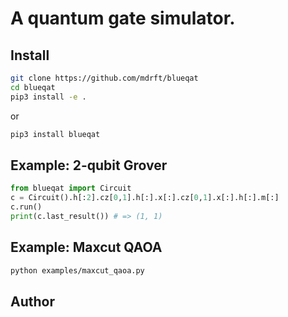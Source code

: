 # A quantum gate simulator.

## Install

```bash
git clone https://github.com/mdrft/blueqat
cd blueqat
pip3 install -e .
```

or

```bash
pip3 install blueqat
```

## Example: 2-qubit Grover

```python
from blueqat import Circuit
c = Circuit().h[:2].cz[0,1].h[:].x[:].cz[0,1].x[:].h[:].m[:]
c.run()
print(c.last_result()) # => (1, 1)
```

## Example: Maxcut QAOA

```bash
python examples/maxcut_qaoa.py
```

## Author

